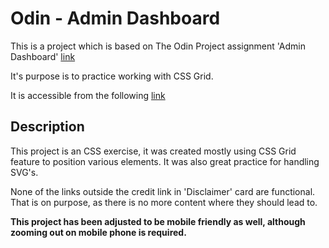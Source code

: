 # Odin - Admin Dashboard
This is a project which is based on The Odin Project assignment 'Admin Dashboard' [link](https://www.theodinproject.com/lessons/node-path-intermediate-html-and-css-admin-dashboard)

It's purpose is to practice working with CSS Grid.

It is accessible from the following [link](https://jandatom.github.io/odin-adminDashboard/)

## Description

This project is an CSS exercise, it was created mostly using CSS Grid feature to position various elements. It was also great practice for handling SVG's.

None of the links outside the credit link in 'Disclaimer' card are functional. That is on purpose, as there is no more content where they should lead to. 

**This project has been adjusted to be mobile friendly as well, although zooming out on mobile phone is required.** 
